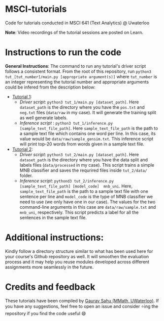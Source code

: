 # MSCI-tutorials
Code for tutorials conducted in MSCI 641 (Text Analytics) @ Uwaterloo

**Note**: Video recordings of the tutorial sessions are posted on Learn.

# Instructions to run the code
**General Instructions**: The command to run any tutorial's driver script follows a consistent format. From the root of this repository, run `python3 tut_[tut_number]/main.py [appropriate argument(s)]` where `tut_number` is an integer representing the tutorial number and appropriate arguments could be infered from the description below:

- [Tutorial 1](tut_1):
  - *Driver script*: `python3 tut_1/main.py [dataset_path]`. Here `dataset_path` is the directory where you have the `pos.txt` and `neg.txt` files (`data/raw` in my case). It will generate the training split as well generate labels.
  - *Inference script* : `python3 tut_1/inference.py [sample_text_file_path]`. Here `sample_text_file_path` is the path to a sample text file which contains one word per line. In this case, its value would be `data/raw/sample_gensim.txt`. This inference script will print top-20 words from words given in a sample text file.
- [Tutorial 2](tut_2):
  - *Driver script*: `python3 tut_2/main.py [dataset_path]`. Here `dataset_path` is the directory where you have the data split and labels files (`data/processed` in my case). This script trains a simple MNB classifier and saves the requrired files inside `tut_2/data/` folder.
  - *Inference script*: `pythond3 tut_2/inference.py [sample_text_file_path] [model_code]  mnb_uni`. Here, `sample_text_file_path` is the path to a sample text file with one sentence per line and `model_code` is the type of MNB classifier we need to use (we only have one in our case). The values for the two command-line arguments in this case are `data/raw/sample.txt` and `mnb_uni`, respectively. This script predicts a label for all the sentences in the sample text file.

# Additional instructions:
Kindly follow a directory structure similar to what has been used here for your course's Github repository as well. It will smoothen the evaluation process and it may help you reuse modules developed across different assignments more seamlessly in the future.

# Credits and feedback
These tutorials have been compiled by [Gaurav Sahu (MMath, UWaterloo)](github.com/demfier). If you have any suggestions, feel free to open an issue and consider :star:ing the repository if you find the code useful :smile:
